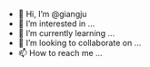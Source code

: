 - 👋 Hi, I’m @giangju
- 👀 I’m interested in ...
- 🌱 I’m currently learning ...
- 💞️ I’m looking to collaborate on ...
- 📫 How to reach me ...

<!---
giangju/giangju is a ✨ special ✨ repository because its `README.md` (this file) appears on your GitHub profile.
You can click the Preview link to take a look at your changes.
--->

